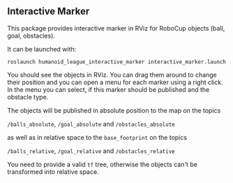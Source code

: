 Interactive Marker
------------------

This package provides interactive marker in RViz for RoboCup objects (ball, goal, obstacles).

It can be launched with:

``roslaunch humanoid_league_interactive_marker interactive_marker.launch``

You should see the objects in RViz.
You can drag them around to change their position and you can open a menu for each marker using a right click.
In the menu you can select, if this marker should be published and the obstacle type.

The objects will be published in absolute position to the map on the topics

``/balls_absolute``, ``/goal_absolute`` and ``/obstacles_absolute``

as well as in relative space to the ``base_footprint`` on the topics

``/balls_relative``, ``/goal_relative`` and ``/obstacles_relative``


You need to provide a valid ``tf`` tree, otherwise the objects can't be transformed into relative space.